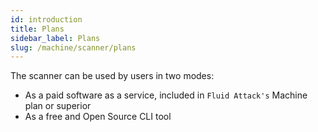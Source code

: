 ```yaml
---
id: introduction
title: Plans
sidebar_label: Plans
slug: /machine/scanner/plans
---
```


The scanner can be used by users in two modes:

- As a paid software as a service,
  included in `Fluid Attack's` Machine plan or superior
- As a free and Open Source CLI tool
